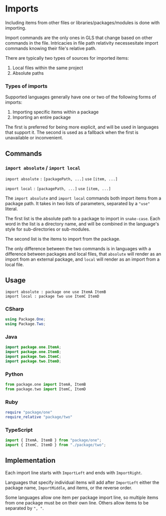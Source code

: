 # Imports

Including items from other files or libraries/packages/modules is done with importing.

Import commands are the only ones in GLS that change based on other commands in the file.
Intricacies in file path relativity necessesitate import commands knowing their file's relative path.

There are typically two types of sources for imported items:

1. Local files within the same project
2. Absolute paths

### Types of imports

Supported languages generally have one or two of the following forms of imports:

1. Importing specific items within a package
2. Importing an entire package

The first is preferred for being more explicit, and will be used in languages that support it.
The second is used as a fallback when the first is unavailable or inconvenient. 


## Commands

### `import absolute` / `import local`

`import absolute` `:` `[packagePath, ...]` `use` `[item, ...]`

`import local` `:` `[packagePath, ...]` `use` `[item, ...]`

The `import absolute` and `import local` commands both import items from a package path.
It takes in two lists of parameters, separated by a `"use"` literal.

The first list is the absolute path to a package to import in `snake-case`.
Each word in the list is a directory name, and will be combined in the language's style for sub-directories or sub-modules.

The second list is the items to import from the package.

The only difference between the two commands is in languages with a difference between packages and local files, that `absolute` will render as an import from an external package, and `local` will render as an import from a local file.

## Usage

```
import absolute : package one use ItemA ItemB
import local : package two use ItemC ItemD
```

### CSharp

```csharp
using Package.One;
using Package.Two;
```

### Java

```java
import package.one.ItemA;
import package.one.ItemB;
import package.two.ItemC;
import package.two.ItemD;
```

### Python

```python
from package.one import ItemA, ItemB
from package.two import ItemC, ItemD
```

### Ruby

```ruby
require "package/one"
require_relative "package/two"
```

### TypeScript

```typescript
import { ItemA, ItemB } from "package/one";
import { ItemC, ItemD } from "./package/two";
```


## Implementation

Each import line starts with `ImportLeft` and ends with `ImportRight`.

Languages that specify individual items will add after `ImportLeft` either the package name, `ImportMiddle`, and items, or the reverse order.

Some languages allow one item per package import line, so multiple items from one package must be on their own line.
Others allow items to be separated by `", "`.
